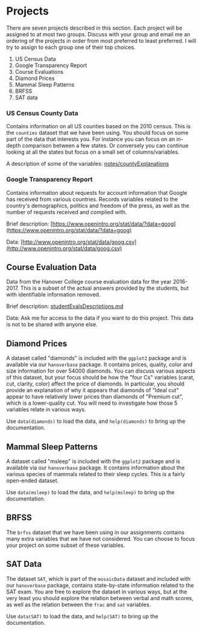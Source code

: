 # Projects

There are seven projects described in this section. Each project will be assigned to at most two groups. Discuss with your group and email me an ordering of the projects in order from most preferred to least preferred. I will try to assign to each group one of their top choices.

1. US Census Data
2. Google Transparency Report
3. Course Evaluations
4. Diamond Prices
5. Mammal Sleep Patterns
6. BRFSS
7. SAT data

### US Census County Data

Contains information on all US counties based on the 2010 census. This is the `counties` dataset that we have been using. You should focus on some part of the data that interests you. For instance you can focus on an in-depth comparison between a few states. Or conversely you can continue looking at all the states but focus on a small set of columns/variables.

A description of some of the variables: [notes/countyExplanations](countyExplanations.md)

### Google Transparency Report

Contains information about requests for account information that Google has received from various countries. Records variables related to the country's demographics, politics and freedom of the press, as well as the number of requests received and complied with.

Brief description: [https://www.openintro.org/stat/data/?data=goog](https://www.openintro.org/stat/data/?data=goog)

Data: [http://www.openintro.org/stat/data/goog.csv](http://www.openintro.org/stat/data/goog.csv)

## Course Evaluation Data

Data from the Hanover College course evaluation data for the year 2016-2017. This is a subset of the actual answers provided by the students, but with identifiable information removed.

Brief description: [studentEvalsDescriptions.md](studentEvalsDescriptions.md)

Data: Ask me for access to the data if you want to do this project. This data is not to be shared with anyone else.

## Diamond Prices

A dataset called "diamonds" is included with the `ggplot2` package and is available via our `hanoverbase` package. It contains prices, quality, color and size information for over 54000 diamonds. You can discuss various aspects of this dataset, but your focus should be how the "four Cs" variables (carat, cut, clarity, color) affect the price of diamonds. In particular, you should provide an explanation of why it appears that diamonds of "Ideal cut" appear to have relatively lower prices than diamonds of "Premium cut", which is a lower-quality cut. You will need to investigate how those 5 variables relate in various ways.

Use `data(diamonds)` to load the data, and `help(diamonds)` to bring up the documentation.

## Mammal Sleep Patterns

A dataset called "msleep" is included with the `ggplot2` package and is available via our `hanoverbase` package. It contains information about the various species of mammals related to their sleep cycles. This is a fairly open-ended dataset.

Use `data(msleep)` to load the data, and `help(msleep)` to bring up the documentation.

## BRFSS

The `brfss` dataset that we have been using in our assignments contains many extra variables that we have not considered. You can choose to focus your project on some subset of these variables.

## SAT Data

The dataset `SAT`, which is part of the `mosaicData` dataset and included with our `hanoverbase` package, contains state-by-state information related to the SAT exam. You are free to explore the dataset in various ways, but at the very least you should explore the relation between verbal and math scores, as well as the relation between the `frac` and `sat` variables.

Use `data(SAT)` to load the data, and `help(SAT)` to bring up the documentation.
